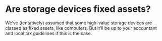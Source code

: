 # Are storage devices fixed assets?

We’ve (tentatively) assumed that some high-value storage devices are classed as fixed assets, like computers. But it’ll be up to your accountant and local tax guidelines if this is the case.

